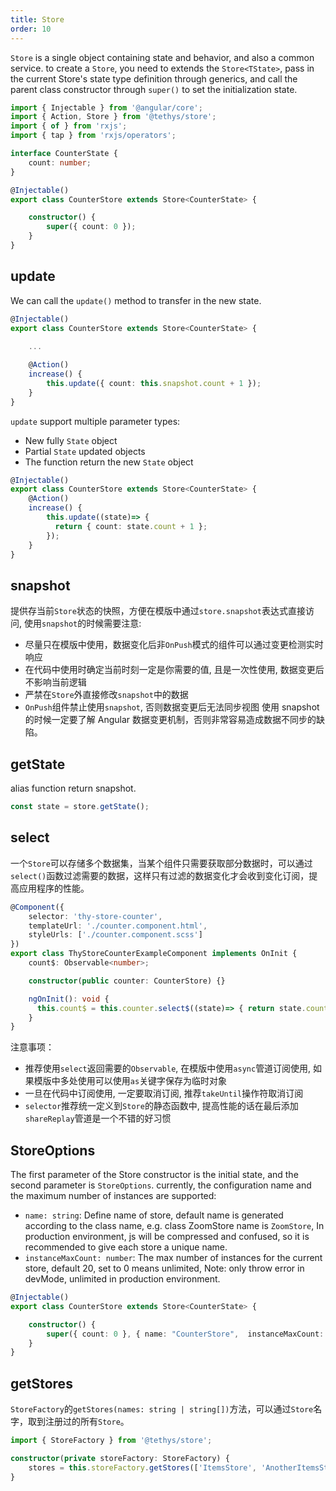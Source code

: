 ```yaml
---
title: Store
order: 10
---
```


`Store` is a single object containing state and behavior, and also a common service. to create a `Store`, you need to extends the `Store<TState>`, pass in the current Store's state type definition through generics, and call the parent class constructor through `super()` to set the initialization state.

```ts
import { Injectable } from '@angular/core';
import { Action, Store } from '@tethys/store';
import { of } from 'rxjs';
import { tap } from 'rxjs/operators';

interface CounterState {
    count: number;
}

@Injectable()
export class CounterStore extends Store<CounterState> {

    constructor() {
        super({ count: 0 });
    }
}
```

## update

We can call the `update()` method to transfer in the new state.


```ts
@Injectable()
export class CounterStore extends Store<CounterState> {
    
    ...

    @Action()
    increase() {
        this.update({ count: this.snapshot.count + 1 });
    }
}
```
`update` support multiple parameter types:
- New fully `State` object
- Partial `State` updated objects
- The function return the new `State` object

```ts
@Injectable()
export class CounterStore extends Store<CounterState> {
    @Action()
    increase() {
        this.update((state)=> {
          return { count: state.count + 1 };
        });
    }
}
```

## snapshot
提供存当前`Store`状态的快照，方便在模版中通过`store.snapshot`表达式直接访问, 使用`snapshot`的时候需要注意:
- 尽量只在模版中使用，数据变化后非`OnPush`模式的组件可以通过变更检测实时响应
- 在代码中使用时确定当前时刻一定是你需要的值, 且是一次性使用, 数据变更后不影响当前逻辑
- 严禁在`Store`外直接修改`snapshot`中的数据
- `OnPush`组件禁止使用`snapshot`, 否则数据变更后无法同步视图
<alert>使用 snapshot 的时候一定要了解 Angular 数据变更机制，否则非常容易造成数据不同步的缺陷。</alert>

## getState
alias function return snapshot.

```ts
const state = store.getState();
```

## select
一个`Store`可以存储多个数据集，当某个组件只需要获取部分数据时，可以通过`select()`函数过滤需要的数据，这样只有过滤的数据变化才会收到变化订阅，提高应用程序的性能。

```ts
@Component({
    selector: 'thy-store-counter',
    templateUrl: './counter.component.html',
    styleUrls: ['./counter.component.scss']
})
export class ThyStoreCounterExampleComponent implements OnInit {
    count$: Observable<number>;

    constructor(public counter: CounterStore) {}

    ngOnInit(): void {
      this.count$ = this.counter.select$((state)=> { return state.count; }))
    }
}
```

注意事项：
- 推荐使用`select`返回需要的`Observable`, 在模版中使用`async`管道订阅使用, 如果模版中多处使用可以使用`as`关键字保存为临时对象
- 一旦在代码中订阅使用, 一定要取消订阅, 推荐`takeUntil`操作符取消订阅
- `selector`推荐统一定义到`Store`的静态函数中, 提高性能的话在最后添加`shareReplay`管道是一个不错的好习惯

## StoreOptions

The first parameter of the Store constructor is the initial state, and the second parameter is `StoreOptions`. currently, the configuration name and the maximum number of instances are supported:

- `name: string`: Define name of store, default name is generated according to the class name, e.g. class ZoomStore name is `ZoomStore`, In production environment, js will be compressed and confused, so it is recommended to give each store a unique name.
- `instanceMaxCount: number`: The max number of instances for the current store, default 20, set to 0 means unlimited, Note: only throw error in devMode, unlimited in production environment.

```ts
@Injectable()
export class CounterStore extends Store<CounterState> {

    constructor() {
        super({ count: 0 }, { name: "CounterStore",  instanceMaxCount: 100 });
    }
}
```

## getStores
`StoreFactory`的`getStores(names: string | string[])`方法，可以通过`Store`名字，取到注册过的所有`Store`。
```ts
import { StoreFactory } from '@tethys/store';

constructor(private storeFactory: StoreFactory) {
    stores = this.storeFactory.getStores(['ItemsStore', 'AnotherItemsStore']);
}
```

